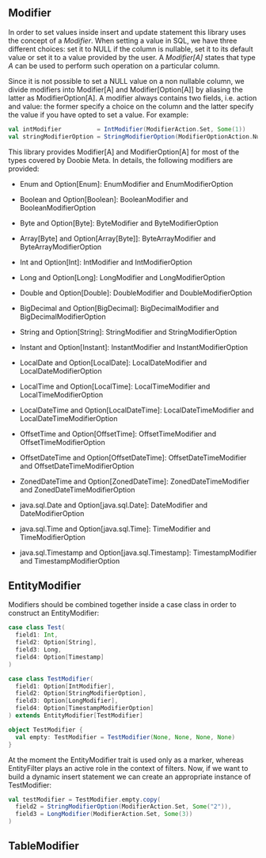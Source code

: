 ## Modifier

In order to set values inside insert and update statement this library uses the concept of a *Modifier*. When setting
a value in SQL, we have three different choices: set it to NULL if the column is nullable, set it to its default
value or set it to a value provided by the user. A *Modifier[A]* states that type *A* can be used to perform such
operation on a particular column.

Since it is not possible to set a NULL value on a non nullable column, we divide modifiers into Modifier[A] and
Modifier[Option[A]] by aliasing the latter as ModifierOption[A]. A modifier always contains two fields, i.e. action
and value: the former specify a choice on the column and the latter specify the value if you have opted to set a value.
For example:

```scala
val intModifier          = IntModifier(ModifierAction.Set, Some(1))              // insert or set 1
val stringModifierOption = StringModifierOption(ModifierOptionAction.Null, None) // insert or set NULL
```

This library provides Modifier[A] and ModifierOption[A] for most of the types covered by Doobie Meta. In details, the
following modifiers are provided:

- Enum and Option[Enum]: EnumModifier and EnumModifierOption

- Boolean and Option[Boolean]: BooleanModifier and BooleanModifierOption

- Byte and Option[Byte]: ByteModifier and ByteModifierOption

- Array[Byte] and Option[Array[Byte]]: ByteArrayModifier and ByteArrayModifierOption

- Int and Option[Int]: IntModifier and IntModifierOption

- Long and Option[Long]: LongModifier and LongModifierOption

- Double and Option[Double]: DoubleModifier and DoubleModifierOption

- BigDecimal and Option[BigDecimal]: BigDecimalModifier and BigDecimalModifierOption

- String and Option[String]: StringModifier and StringModifierOption

- Instant and Option[Instant]: InstantModifier and InstantModifierOption

- LocalDate and Option[LocalDate]: LocalDateModifier and LocalDateModifierOption

- LocalTime and Option[LocalTime]: LocalTimeModifier and LocalTimeModifierOption

- LocalDateTime and Option[LocalDateTime]: LocalDateTimeModifier and LocalDateTimeModifierOption

- OffsetTime and Option[OffsetTime]: OffsetTimeModifier and OffsetTimeModifierOption

- OffsetDateTime and Option[OffsetDateTime]: OffsetDateTimeModifier and OffsetDateTimeModifierOption

- ZonedDateTime and Option[ZonedDateTime]: ZonedDateTimeModifier and ZonedDateTimeModifierOption

- java.sql.Date and Option[java.sql.Date]: DateModifier and DateModifierOption

- java.sql.Time and Option[java.sql.Time]: TimeModifier and TimeModifierOption

- java.sql.Timestamp and Option[java.sql.Timestamp]: TimestampModifier and TimestampModifierOption

## EntityModifier

Modifiers should be combined together inside a case class in order to construct an EntityModifier:

```scala
case class Test(
  field1: Int,
  field2: Option[String],
  field3: Long,
  field4: Option[Timestamp]
)

case class TestModifier(
  field1: Option[IntModifier],
  field2: Option[StringModifierOption],
  field3: Option[LongModifier],
  field4: Option[TimestampModifierOption]
) extends EntityModifier[TestModifier]

object TestModifier {
  val empty: TestModifier = TestModifier(None, None, None, None)
}
```

At the moment the EntityModifier trait is used only as a marker, whereas EntityFilter plays an active
role in the context of filters. Now, if we want to build a dynamic insert statement we can create an appropriate
instance of TestModifier:

```scala
val testModifier = TestModifier.empty.copy( 
  field2 = StringModifierOption(ModifierAction.Set, Some("2")),
  field3 = LongModifier(ModifierAction.Set, Some(3))
)

``` 


## TableModifier
